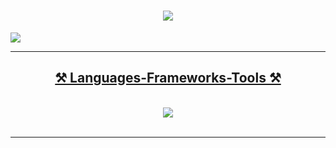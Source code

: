 <h1 align="center">
    <img src="https://readme-typing-svg.herokuapp.com/?font=Righteous&size=35&center=true&vCenter=true&width=500&height=70&duration=4000&lines=Olá,+bem+vindo!+👋;+Meu+nome+é+Ronaldo.;" />
</h1>

 </div>
 

  </a>
  <a href="https://linkedin.com/in/ronaldo-lvf" target="_blank">
    <img src="https://img.shields.io/badge/LinkedIn-0077B5?style=for-the-badge&logo=linkedin&logoColor=white" target="_blank" />
 
</div>


 <hr/>
 
<h2 align="center">⚒️ Languages-Frameworks-Tools ⚒️</h2>
<br/>
<div align="center">
    <img src="https://skillicons.dev/icons?i=python,r,mysql,flask,github,git,aws,docker" />
</div>

<br/>
<hr/>






